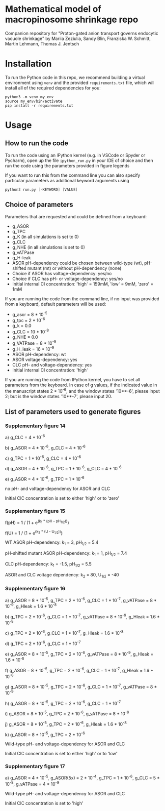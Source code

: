 # Mathematical model of macropinosome shrinkage repo

Companion repository for "Proton-gated anion transport governs endocytic vacuole shrinkage" by Mariia Zeziulia, Sandy Blin, Franziska W. Schmitt, Martin Lehmann, Thomas J. Jentsch

# Installation 

To run the Python code in this repo, we recommend building a virtual environment using `venv` and the provided `requirements.txt` file, which 
will install all of the required dependencies for you:

```
python3 -m venv my_env
source my_env/bin/activate
pip install -r requirements.txt
```

# Usage

## How to run the code

To run the code using an IPython kernel (e.g. in VSCode or Spyder or Pycharm), open up the file `ipython_run.py` in your IDE of choice and then run the code using the parameters provided in figure legends 

If you want to run this from the command line you can also specify particular parameters as additional keyword arguments using 

`python3 run.py [-KEYWORD] [VALUE]`

## Choice of parameters

Parameters that are requested and could be defined from a keyboard:

* g_ASOR
* g_TPC
* g_K (in all simulations is set to 0)
* g_CLC
* g_NHE (in all simulations is set to 0)
* g_vATPase
* g_H-leak
* ASOR pH-dependency could be chosen between wild-type (wt), pH-shifted mutant (mt) or without pH-dependency (none)
* Choice if ASOR has voltage-dependency: yes/no
* Choice if CLC has pH- or voltage-dependency: yes/no
* Initial internal Cl concentration: 'high' = 159mM, 'low' = 9mM, 'zero' = 1mM


If you are running the code from the command line, if no input was provided from a keyboard, default parameters will be used:

- g_asor = 8 * 10<sup>-5
- g_tpc = 2 * 10<sup>-6
- g_k = 0.0
- g_CLC = 10 * 10<sup>-8
- g_NHE = 0.0
- g_VATPase = 8 * 10<sup>-9
- g_H_leak = 16 * 10<sup>-9
- ASOR pH-dependency: wt
- ASOR voltage-dependency: yes
- CLC pH- and voltage-dependency: yes
- Initial internal Cl concentration: 'high'


If you are running the code from IPython kernel, you have to set all parameters from the keyboard. In case of g values, if the indicated value in the manuscript states 2 * 10<sup>-6</sup>, and the window states '10**-6', please input 2; but is the window states '10**-7', please input 20. 

## List of parameters used to generate figures

### Supplementary figure 14

a) g_CLC = 4 * 10<sup>-6</sup>

b) g_ASOR = 4 * 10<sup>-6</sup>, g_CLC = 4 * 10<sup>-6</sup>

c) g_TPC = 1 * 10<sup>-6</sup>, g_CLC = 4 * 10<sup>-6</sup>

d) g_ASOR = 4 * 10<sup>-6</sup>, g_TPC = 1 * 10<sup>-6</sup>, g_CLC = 4 * 10<sup>-6</sup>

e) g_ASOR = 4 * 10<sup>-6</sup>, g_TPC = 1 * 10<sup>-6</sup>

no pH- and voltage-dependency for ASOR and CLC

Initial ClC concentration is set to either 'high' or to 'zero'

### Supplementary figure 15

f(pH) = 1 / (1 + e<sup>(k<sub>1</sub> * (pH - pH<sub>1/2</sub>))</sup>)

f(U) = 1 / (1 + e<sup>(k<sub>2</sub> * (U - U<sub>1/2</sub>))</sup>)

WT ASOR pH-dependency: k<sub>1</sub> = 3, pH<sub>1/2</sub> = 5.4

pH-shifted mutant ASOR pH-dependency: k<sub>1</sub> = 1, pH<sub>1/2</sub> = 7.4

CLC pH-dependency: k<sub>1</sub> = -1.5, pH<sub>1/2</sub> = 5.5

ASOR and CLC voltage dependency: k<sub>2</sub> = 80, U<sub>1/2</sub> = -40

### Supplementary figure 16

a) g_ASOR = 8 * 10<sup>-5</sup>, g_TPC = 2 * 10<sup>-6</sup>, g_CLC = 1 * 10<sup>-7</sup>, g_vATPase = 8 * 10<sup>-9</sup>, g_Hleak = 1.6 * 10<sup>-8</sup>

b) g_TPC = 2 * 10<sup>-6</sup>, g_CLC = 1 * 10<sup>-7</sup>, g_vATPase = 8 * 10<sup>-9</sup>, g_Hleak = 1.6 * 10<sup>-8</sup>

c) g_TPC = 2 * 10<sup>-6</sup>, g_CLC = 1 * 10<sup>-7</sup>, g_Hleak = 1.6 * 10<sup>-8</sup>

d) g_TPC = 2 * 10<sup>-6</sup>, g_CLC = 1 * 10<sup>-7</sup>

e) g_ASOR = 8 * 10<sup>-5</sup>, g_TPC = 2 * 10<sup>-6</sup>, g_vATPase = 8 * 10<sup>-9</sup>, g_Hleak = 1.6 * 10<sup>-8</sup>

f) g_ASOR = 8 * 10<sup>-5</sup>, g_TPC = 2 * 10<sup>-6</sup>, g_CLC = 1 * 10<sup>-7</sup>, g_Hleak = 1.6 * 10<sup>-8</sup>

g) g_ASOR = 8 * 10<sup>-5</sup>, g_TPC = 2 * 10<sup>-6</sup>, g_CLC = 1 * 10<sup>-7</sup>, g_vATPase = 8 * 10<sup>-9</sup>

h) g_ASOR = 8 * 10<sup>-5</sup>, g_TPC = 2 * 10<sup>-6</sup>, g_CLC = 1 * 10<sup>-7</sup>

i) g_ASOR = 8 * 10<sup>-5</sup>, g_TPC = 2 * 10<sup>-6</sup>, g_vATPase = 8 * 10<sup>-9</sup>

j) g_ASOR = 8 * 10<sup>-5</sup>, g_TPC = 2 * 10<sup>-6</sup>, g_Hleak = 1.6 * 10<sup>-8</sup>

k) g_ASOR = 8 * 10<sup>-5</sup>, g_TPC = 2 * 10<sup>-6</sup>

Wild-type pH- and voltage-dependency for ASOR and CLC

Initial ClC concentration is set to either 'high' or to 'low'

### Supplementary figure 17

a) g_ASOR = 4 * 10<sup>-5</sup>, g_ASOR(5x) = 2 * 10<sup>-4</sup>, g_TPC = 1 * 10<sup>-6</sup>, g_CLC = 5 * 10<sup>-8</sup>, g_vATPase = 4 * 10<sup>-9</sup>

Wild-type pH- and voltage-dependency for ASOR and CLC

Initial ClC concentration is set to 'high'
 
